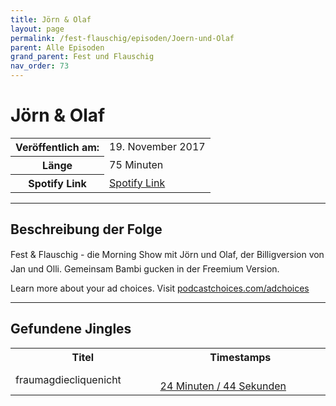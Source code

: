 ```yaml
---
title: Jörn & Olaf
layout: page
permalink: /fest-flauschig/episoden/Joern-und-Olaf
parent: Alle Episoden
grand_parent: Fest und Flauschig
nav_order: 73
---
```


# Jörn & Olaf
<table class="resp-table dcf-table dcf-table-responsive dcf-table-bordered dcf-table-striped dcf-w-100%">
                    <tbody>
                        <tr>
                            <th scope="row">Veröffentlich am:</th>
                            <td data-label="Veröffentlich am:">19. November 2017</td>
                        </tr>
                        <tr>
                            <th scope="row">Länge </th>
                            <td data-label="Länge ">75 Minuten</td>
                        </tr><tr>
                                <th scope="row">Spotify Link</th>
                                <td data-label="Spotify Link"><a href="https://open.spotify.com/episode/6ZHQrPBCasBQFcSE7d6fLh">Spotify Link</a></td>
                            </tr></tbody>
                </table>

***

## Beschreibung der Folge

<div>
Fest &amp; Flauschig - die Morning Show mit Jörn und Olaf, der Billigversion von Jan und Olli. Gemeinsam Bambi gucken in der Freemium Version.<p> </p><p>Learn more about your ad choices. Visit <a href="https://podcastchoices.com/adchoices">podcastchoices.com/adchoices</a></p>  
</div>

***

## Gefundene Jingles

<table style="display: table;">
                                    <tr>
                                        <th class="tableColumnTitle">Titel</th>
                                        <th class="tableColumnTimestamps">Timestamps</th>
                                    </tr>
                                    <tr>
                                <td markdown="span"  class="tableColumnTitle">fraumagdiecliquenicht</td>
                                <td markdown="span" class="tableColumnTimestamps">
                                <br>
                                <a href="https://open.spotify.com/episode/6ZHQrPBCasBQFcSE7d6fLh?t=1484">
                                24 Minuten / 44 Sekunden</a>
                                </td></tr></table>